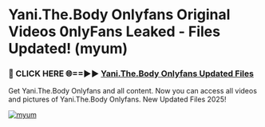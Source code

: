 # Yani.The.Body Onlyfans Original Videos 0nlyFans Leaked - Files Updated! (myum)

<h3>🔴 CLICK HERE 🌐==►► <a href="https://tinyurl.com/ehrbuxhb" rel="nofollow">Yani.The.Body Onlyfans Updated Files</a></h3>

Get Yani.The.Body Onlyfans and all content. Now you can access all videos and pictures of Yani.The.Body Onlyfans. New Updated Files 2025!

[![myum](https://i.imgur.com/lVYEuWS.gif)](https://tinyurl.com/ehrbuxhb)
